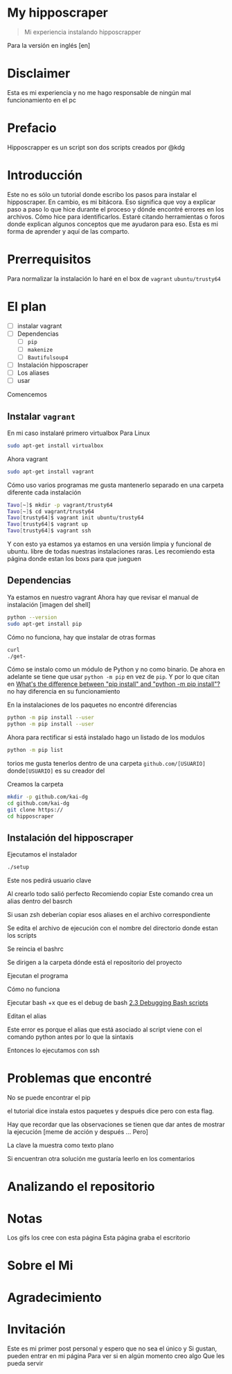 # My hipposcraper
> Mi experiencia instalando hipposcrapper

Para la versión en inglés [en]

# Disclaimer
Esta es mi experiencia y no me hago responsable de ningún mal funcionamiento en el pc

# Prefacio
Hipposcrapper es un script son dos scripts creados por @kdg

# Introducción
Este no es sólo un tutorial donde escribo los pasos para instalar el hipposcraper. En cambio, es mi bitácora. Eso significa que voy a explicar paso a paso lo que hice durante el proceso y dónde encontré errores en los archivos. Cómo hice para identificarlos. Estaré citando herramientas o foros donde explican algunos conceptos que me ayudaron para eso. Esta es mi forma de aprender y aquí de las comparto.

# Prerrequisitos
Para normalizar la instalación lo haré en el box de `vagrant` `ubuntu/trusty64`

# El plan
 * [ ] instalar vagrant
 * [ ] Dependencias
   * [ ] `pip`
   * [ ] `makenize`
   * [ ] `Bautifulsoup4`
 * [ ] Instalación hipposcraper
 * [ ] Los aliases
 * [ ] usar

Comencemos

## Instalar `vagrant`
En mi caso instalaré primero virtualbox
Para Linux
```bash
sudo apt-get install virtualbox
```

Ahora vagrant
```bash
sudo apt-get install vagrant
```

Cómo uso varios programas me gusta mantenerlo separado en una carpeta diferente cada instalación 
```bash
Tavo[~]$ mkdir -p vagrant/trusty64
Tavo[~]$ cd vagrant/trusty64
Tavo[trusty64]$ vagrant init ubuntu/trusty64
Tavo[trusty64]$ vagrant up
Tavo[trusty64]$ vagrant ssh
```
Y con esto ya estamos ya estamos en una versión limpia y funcional de ubuntu. libre de todas nuestras instalaciones raras. Les recomiendo esta página donde estan los boxs para que jueguen

## Dependencias
Ya estamos en nuestro vagrant
Ahora hay que revisar el manual de instalación
[imagen del shell]
```bash
python --version
sudo apt-get install pip
```
Cómo no funciona, hay que instalar de otras formas
```bash
curl 
./get-
```
Cómo se instalo como un módulo de Python y no como binario. De ahora en adelante se tiene que usar `python -m pip` en vez de `pip`. Y por lo que citan en [What's the difference between "pip install" and "python -m pip install"?][sta-pip] no hay diferencia en su funcionamiento

En la instalaciones de los paquetes no encontré diferencias
```bash
python -m pip install --user
python -m pip install --user
```

Ahora para rectificar si está instalado hago un listado de los modulos
```bash
python -m pip list
```
torios me gusta tenerlos dentro de una carpeta `github.com/[USUARIO]` donde`[USUARIO]` es su creador del

Creamos la carpeta
```bash
mkdir -p github.com/kai-dg
cd github.com/kai-dg
git clone https://
cd hipposcraper
```
## Instalación del hipposcraper
Ejecutamos el instalador
```bash
./setup
```
Este nos pedirá usuario clave

Al crearlo todo salió perfecto
Recomiendo copiar
Este comando crea un alias dentro del basrch

Si usan zsh deberían copiar esos aliases en el archivo correspondiente

Se edita el archivo de ejecución con el nombre del directorio donde estan los scripts

Se reincia el bashrc

Se dirigen a la carpeta dónde está el repositorio del proyecto

Ejecutan el programa

Cómo no funciona

Ejecutar bash +x que es el debug de bash [2.3 Debugging Bash scripts][bash-debug]

Editan el alias

Este error es porque el alias que está asociado al script viene con el comando python antes por lo que la sintaxis

Entonces lo ejecutamos con ssh

# Problemas que encontré 
No se puede encontrar el pip

el tutorial dice instala estos paquetes y después dice pero con esta flag. 

Hay que recordar que las observaciones se tienen que dar antes de mostrar la ejecución [meme de acción y después ... Pero]

La clave la muestra como texto plano

Si encuentran otra solución me gustaría leerlo en los comentarios


# Analizando el repositorio

# Notas
Los gifs los cree con esta página
Esta página graba el escritorio

# Sobre el Mi

# Agradecimiento

# Invitación
Este es mi primer post personal y espero que no sea el único y
Si gustan, pueden entrar en mi página 
Para ver si en algún momento creo algo
Que les pueda servir

<!-- Bibliografía -->
[sta-pip]:https://stackoverflow.com/questions/25749621/whats-the-difference-between-pip-install-and-python-m-pip-install

[bash-debug]:https://tldp.org/LDP/Bash-Beginners-Guide/html/sect_02_03.html
